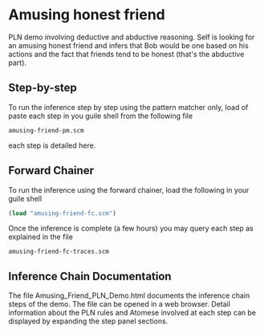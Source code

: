 Amusing honest friend
=====================

PLN demo involving deductive and abductive reasoning. Self is looking
for an amusing honest friend and infers that Bob would be one based on
his actions and the fact that friends tend to be honest (that's the
abductive part).

Step-by-step
------------

To run the inference step by step using the pattern matcher only, load
of paste each step in you guile shell from the following file

```
amusing-friend-pm.scm
```

each step is detailed here.

Forward Chainer
---------------

To run the inference using the forward chainer, load the following in
your guile shell

```scheme
(load "amusing-friend-fc.scm")
```

Once the inference is complete (a few hours) you may query each step
as explained in the file

```
amusing-friend-fc-traces.scm
```

Inference Chain Documentation
-----------------------------

The file Amusing_Friend_PLN_Demo.html documents the inference chain 
steps of the demo. The file can be opened in a web browser. Detail 
information about the PLN rules and Atomese involved at each step can be
displayed by expanding the step panel sections. 